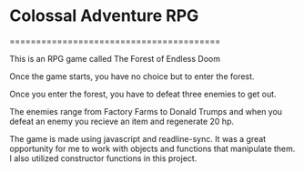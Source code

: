 # Colossal Adventure RPG
========================================

This is an RPG game called The Forest of Endless Doom

Once the game starts, you have no choice but to enter the forest.

Once you enter the forest, you have to defeat three enemies to get out.

The enemies range from Factory Farms to Donald Trumps and when you defeat an enemy you recieve an item and regenerate 20 hp.

The game is made using javascript and readline-sync. It was a great opportunity for me to work with objects and functions that manipulate them. I also utilized constructor functions in this project. 
